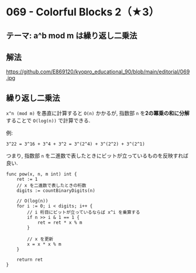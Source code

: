 # 069 - Colorful Blocks 2（★3）

## テーマ: a^b mod m は繰り返し二乗法

## 解法

<https://github.com/E869120/kyopro_educational_90/blob/main/editorial/069.jpg>

## 繰り返し二乗法

`x^n (mod m)` を愚直に計算すると `O(n)` かかるが, 指数部 `n` を**2の冪乗の和に分解**することで `O(log(n))` で計算できる.

例:

```
3^22 = 3^16 + 3^4 + 3^2 = 3^(2^4) + 3^(2^2) + 3^(2^1)
```

つまり, 指数部 `n` を二進数で表したときにビットが立っているものを反映すれば良い.

```golang
func pow(x, n, m int) int {
	ret := 1
	// x を二進数で表したときの桁数
	digits := countBinaryDigits(n)

	// O(log(n))
	for i := 0; i < digits; i++ {
		// i 桁目にビットが立っているならば x^i を乗算する
		if n >> i & 1 == 1 {
			ret = ret * x % m
		}

		// x を更新
		x = x * x % m
	}

	return ret
}
```
